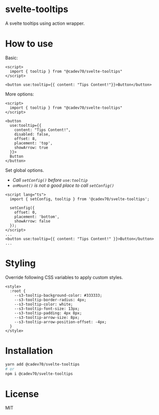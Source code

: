 # svelte-tooltips

A svelte tooltips using action wrapper.

# How to use

Basic:

```svelte
<script>
  import { tooltip } from "@cadev70/svelte-tooltips"
</script>

<button use:tooltip={{ content: "Tips Content!"}}>Button</button>
```

More options:

```svelte
<script>
  import { tooltip } from "@cadev70/svelte-tooltips"
</script>

<button
  use:tooltip={{
    content: "Tips Content!",
    disabled: false,
    offset: 8,
    placement: 'top',
    showArrow: true
  }}>
  Button
</button>
```

Set global options.

- *Call `setConfig()` before `use:tooltip`*
- *`onMount()` is not a good place to call `setConfig()`*


```svelte
<script lang="ts">
  import { setConfig, tooltip } from '@cadev70/svelte-tooltips';

  setConfig({
    offset: 0,
    placement: 'bottom',
    showArrow: false
  });
</script>
...
<button use:tooltip={{ content: "Tips Content!" }}>Button</button>
...

```

# Styling 

Override following CSS variables to apply custom styles. 

```svelte
<style>
  :root {
    --s3-tooltip-background-color: #333333;
    --s3-tooltip-border-radius: 4px;
    --s3-tooltip-color: white;
    --s3-tooltip-font-size: 13px;
    --s3-tooltip-padding: 4px 8px;
    --s3-tooltip-arrow-size: 8px;
    --s3-tooltip-arrow-position-offset: -4px;
  }
</style>
```

# Installation

```bash
yarn add @cadev70/svelte-tooltips
# or
npm i @cadev70/svelte-tooltips
```

# License

MIT

